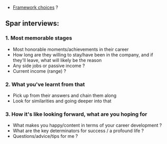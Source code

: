 -  [Framework choices](https://www.youtube.com/watch?v=S7X6fLbdwlc) ?

## Spar interviews:
### 1. Most memorable stages
- Most honorable moments/achievements in their career
- How long are they willing to stay/have been in the company, and if they'll leave, what will likely be the reason
- Any side jobs or passive income ?
- Current income (range) ?
### 2. What you've learnt from that
- Pick up from their answers and chain them along
- Look for similarities and going deeper into that
### 3. How it's like looking forward, what are you hoping for
- What makes you happy/content in terms of your career development ?
- What are the key determinators for success / a profound life ?
- Questions/advice/tips for me ?
